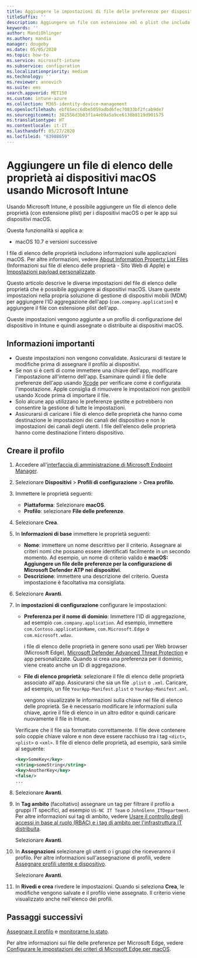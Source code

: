 ```yaml
---
title: Aggiungere le impostazioni di file delle preferenze per dispositivi macOS in Microsoft Intune - Azure | Microsoft Docs
titleSuffix: ''
description: Aggiungere un file con estensione xml o plist che includa le informazioni chiave sull'app. Usare un profilo di configurazione del dispositivo con file delle preferenze per modificare le informazioni chiave nel file di elenco delle proprietà e assegnarlo ai dispositivi macOS.
keywords: ''
author: MandiOhlinger
ms.author: mandia
manager: dougeby
ms.date: 05/05/2020
ms.topic: how-to
ms.service: microsoft-intune
ms.subservice: configuration
ms.localizationpriority: medium
ms.technology: ''
ms.reviewer: annovich
ms.suite: ems
search.appverid: MET150
ms.custom: intune-azure
ms.collection: M365-identity-device-management
ms.openlocfilehash: ebf65ecc6dbe5059adbd6fec70833bf2fcab9de7
ms.sourcegitcommit: 302556d3b03f1a4eb9a5a9ce6138b8119d901575
ms.translationtype: HT
ms.contentlocale: it-IT
ms.lasthandoff: 05/27/2020
ms.locfileid: "83988659"
---
```

# <a name="add-a-property-list-file-to-macos-devices-using-microsoft-intune"></a>Aggiungere un file di elenco delle proprietà ai dispositivi macOS usando Microsoft Intune

Usando Microsoft Intune, è possibile aggiungere un file di elenco delle proprietà (con estensione plist) per i dispositivi macOS o per le app sui dispositivi macOS.

Questa funzionalità si applica a:

- macOS 10.7 e versioni successive

I file di elenco delle proprietà includono informazioni sulle applicazioni macOS. Per altre informazioni, vedere [About Information Property List Files](https://developer.apple.com/library/archive/documentation/General/Reference/InfoPlistKeyReference/Articles/AboutInformationPropertyListFiles.html) (Informazioni sui file di elenco delle proprietà - Sito Web di Apple) e [Impostazioni payload personalizzate](https://support.apple.com/guide/mdm/custom-mdm9abbdbe7/1/web/1).

Questo articolo descrive le diverse impostazioni del file di elenco delle proprietà che è possibile aggiungere ai dispositivi macOS. Usare queste impostazioni nella propria soluzione di gestione di dispositivi mobili (MDM) per aggiungere l'ID aggregazione dell'app (`com.company.application`) e aggiungere il file con estensione plist dell'app.

Queste impostazioni vengono aggiunte a un profilo di configurazione del dispositivo in Intune e quindi assegnate o distribuite ai dispositivi macOS.

## <a name="what-you-need-to-know"></a>Informazioni importanti

- Queste impostazioni non vengono convalidate. Assicurarsi di testare le modifiche prima di assegnare il profilo ai dispositivi.
- Se non si è certi di come immettere una chiave dell'app, modificare l'impostazione all'interno dell'app. Esaminare quindi il file delle preferenze dell'app usando [Xcode](https://developer.apple.com/xcode/) per verificare come è configurata l'impostazione. Apple consiglia di rimuovere le impostazioni non gestibili usando Xcode prima di importare il file.
- Solo alcune app utilizzano le preferenze gestite e potrebbero non consentire la gestione di tutte le impostazioni.
- Assicurarsi di caricare i file di elenco delle proprietà che hanno come destinazione le impostazioni dei canali del dispositivo e non le impostazioni dei canali degli utenti. I file dell'elenco delle proprietà hanno come destinazione l'intero dispositivo.

## <a name="create-the-profile"></a>Creare il profilo

1. Accedere all'[interfaccia di amministrazione di Microsoft Endpoint Manager](https://go.microsoft.com/fwlink/?linkid=2109431).
2. Selezionare **Dispositivi** > **Profili di configurazione** > **Crea profilo**.
3. Immettere le proprietà seguenti:

    - **Piattaforma**: Selezionare **macOS**.
    - **Profilo**: selezionare **File delle preferenze**.

4. Selezionare **Crea**.
5. In **Informazioni di base** immettere le proprietà seguenti:

    - **Nome**: immettere un nome descrittivo per il criterio. Assegnare ai criteri nomi che possano essere identificati facilmente in un secondo momento. Ad esempio, un nome di criterio valido è **macOS: Aggiungere un file delle preferenze per la configurazione di Microsoft Defender ATP nei dispositivi**.
    - **Descrizione**: immettere una descrizione del criterio. Questa impostazione è facoltativa ma consigliata.

6. Selezionare **Avanti**.

7. In **impostazioni di configurazione** configurare le impostazioni:

    - **Preferenza per il nome di dominio**: Immettere l'ID di aggregazione, ad esempio `com.company.application`. Ad esempio, immettere `com.Contoso.applicationName`, `com.Microsoft.Edge` o `com.microsoft.wdav`.

      i file di elenco delle proprietà in genere sono usati per Web browser (Microsoft Edge), [Microsoft Defender Advanced Threat Protection](https://docs.microsoft.com/windows/security/threat-protection/microsoft-defender-atp/microsoft-defender-atp-mac) e app personalizzate. Quando si crea una preferenza per il dominio, viene creato anche un ID di aggregazione.

    - **File di elenco proprietà**: selezionare il file di elenco delle proprietà associato all'app. Assicurarsi che sia un file `.plist` o `.xml`. Caricare, ad esempio, un file `YourApp-Manifest.plist` o `YourApp-Manifest.xml`.

      vengono visualizzate le informazioni sulla chiave nel file di elenco delle proprietà. Se è necessario modificare le informazioni sulla chiave, aprire il file di elenco in un altro editor e quindi caricare nuovamente il file in Intune.

    Verificare che il file sia formattato correttamente. Il file deve contenere solo coppie chiave valore e non deve essere racchiuso tra i tag `<dict>`, `<plist>` o `<xml>`. Il file di elenco delle proprietà, ad esempio, sarà simile al seguente:

    ```xml
    <key>SomeKey</key>
    <string>someString</string>
    <key>AnotherKey</key>
    <false/>
    ...
    ```

8. Selezionare **Avanti**.
9. In **Tag ambito** (facoltativo) assegnare un tag per filtrare il profilo a gruppi IT specifici, ad esempio `US-NC IT Team` o `JohnGlenn_ITDepartment`. Per altre informazioni sui tag di ambito, vedere [Usare il controllo degli accessi in base al ruolo (RBAC) e i tag di ambito per l'infrastruttura IT distribuita](../fundamentals/scope-tags.md).

    Selezionare **Avanti**.

10. In **Assegnazioni** selezionare gli utenti o i gruppi che riceveranno il profilo. Per altre informazioni sull'assegnazione di profili, vedere [Assegnare profili utente e dispositivo](device-profile-assign.md).

    Selezionare **Avanti**.

11. In **Rivedi e crea** rivedere le impostazioni. Quando si seleziona **Crea**, le modifiche vengono salvate e il profilo viene assegnato. Il criterio viene visualizzato anche nell'elenco dei profili.

## <a name="next-steps"></a>Passaggi successivi

[Assegnare il profilo](device-profile-assign.md) e [monitorarne lo stato](device-profile-monitor.md).

Per altre informazioni sui file delle preferenze per Microsoft Edge, vedere [Configurare le impostazioni dei criteri di Microsoft Edge per macOS](https://docs.microsoft.com/deployedge/configure-microsoft-edge-on-mac).

